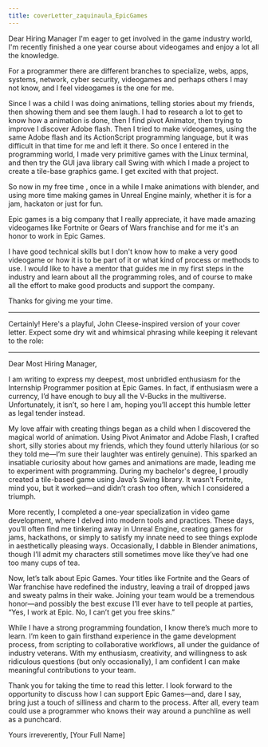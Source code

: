 ```yaml
---
title: coverLetter_zaquinaula_EpicGames
---
```

Dear Hiring Manager
I'm eager to get involved in the game industry world, I'm recently finished a one year course about videogames and enjoy a lot all the knowledge. 

For a programmer there are different branches to specialize, webs, apps, systems, network, cyber security, videogames and perhaps others I may not know, and I feel videogames is the one for me. 

Since I was a child I was doing animations, telling stories about my friends, then showing them and  see them laugh. I had to research a lot to get to know how a animation is done, then I find pivot Animator, then trying to improve I discover Adobe flash.
Then I tried to make videogames, using the same Adobe flash and its ActionScript programming language, but it was difficult in that time for me and left it there. So once I entered in the programming world, I made very primitive games with the Linux terminal, and then try the  GUI java library call Swing with which I made a project to create a tile-base graphics game. I get excited with that project.

So now in my free time , once in a while I make animations with blender, and using more time making  games in  Unreal Engine mainly, whether it is for a jam, hackaton or just for fun.

Epic games is a big company that I really appreciate, it have made amazing videogames like Fortnite or Gears of Wars franchise and for me it's an honor to work in Epic Games.

I have good technical skills but I don't know how to make a very good videogame or how it is to be part of it or what kind of process or  methods to use. I would like to have a mentor that guides me in my first steps in the industry and learn about all the programming roles, and of course to make all the effort to make good products and support the company.

Thanks for giving me your time.


---

Certainly! Here's a playful, John Cleese-inspired version of your cover letter. Expect some dry wit and whimsical phrasing while keeping it relevant to the role:


---

Dear Most Hiring Manager,

I am writing to express my deepest, most unbridled enthusiasm for the Internship Programmer position at Epic Games. In fact, if enthusiasm were a currency, I’d have enough to buy all the V-Bucks in the multiverse. Unfortunately, it isn’t, so here I am, hoping you’ll accept this humble letter as legal tender instead.

My love affair with creating things began as a child when I discovered the magical world of animation. Using Pivot Animator and Adobe Flash, I crafted short, silly stories about my friends, which they found utterly hilarious (or so they told me—I’m sure their laughter was entirely genuine). This sparked an insatiable curiosity about how games and animations are made, leading me to experiment with programming. During my bachelor's degree, I proudly created a tile-based game using Java’s Swing library. It wasn’t Fortnite, mind you, but it worked—and didn’t crash too often, which I considered a triumph.

More recently, I completed a one-year specialization in video game development, where I delved into modern tools and practices. These days, you’ll often find me tinkering away in Unreal Engine, creating games for jams, hackathons, or simply to satisfy my innate need to see things explode in aesthetically pleasing ways. Occasionally, I dabble in Blender animations, though I’ll admit my characters still sometimes move like they’ve had one too many cups of tea.

Now, let’s talk about Epic Games. Your titles like Fortnite and the Gears of War franchise have redefined the industry, leaving a trail of dropped jaws and sweaty palms in their wake. Joining your team would be a tremendous honor—and possibly the best excuse I’ll ever have to tell people at parties, “Yes, I work at Epic. No, I can’t get you free skins.”

While I have a strong programming foundation, I know there’s much more to learn. I’m keen to gain firsthand experience in the game development process, from scripting to collaborative workflows, all under the guidance of industry veterans. With my enthusiasm, creativity, and willingness to ask ridiculous questions (but only occasionally), I am confident I can make meaningful contributions to your team.

Thank you for taking the time to read this letter. I look forward to the opportunity to discuss how I can support Epic Games—and, dare I say, bring just a touch of silliness and charm to the process. After all, every team could use a programmer who knows their way around a punchline as well as a punchcard.

Yours irreverently,
[Your Full Name]




